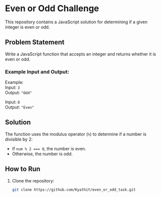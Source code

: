 # Even or Odd Challenge

This repository contains a JavaScript solution for determining if a given integer is even or odd.

## Problem Statement

Write a JavaScript function that accepts an integer and returns whether it is even or odd.

### Example Input and Output:

Example:  
Input: `3`  
Output: `"Odd"`

Input: `8`  
Output: `"Even"`

## Solution

The function uses the modulus operator (`%`) to determine if a number is divisible by 2:
- If `num % 2 === 0`, the number is even.
- Otherwise, the number is odd.

## How to Run

1. Clone the repository:
   ```bash
   git clone https://github.com/KyathiY/even_or_odd_task.git
